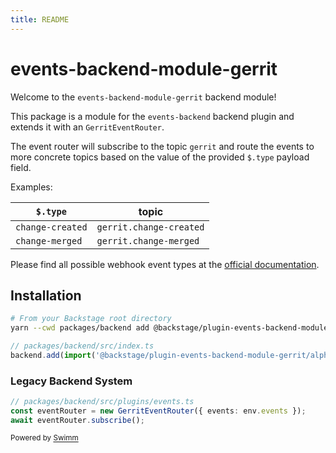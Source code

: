```yaml
---
title: README
---
```

# events-backend-module-gerrit

Welcome to the `events-backend-module-gerrit` backend module!

This package is a module for the `events-backend` backend plugin and extends it with an `GerritEventRouter`.

The event router will subscribe to the topic `gerrit` and route the events to more concrete topics based on the value of the provided `$.type` payload field.

Examples:

| `$.type`         | topic                   |
| ---------------- | ----------------------- |
| `change-created` | `gerrit.change-created` |
| `change-merged`  | `gerrit.change-merged`  |

Please find all possible webhook event types at the [official documentation](https://gerrit-review.googlesource.com/Documentation/cmd-stream-events.html#events).

## Installation

```bash
# From your Backstage root directory
yarn --cwd packages/backend add @backstage/plugin-events-backend-module-gerrit
```

```ts
// packages/backend/src/index.ts
backend.add(import('@backstage/plugin-events-backend-module-gerrit/alpha'));
```

### Legacy Backend System

```ts
// packages/backend/src/plugins/events.ts
const eventRouter = new GerritEventRouter({ events: env.events });
await eventRouter.subscribe();
```

<SwmMeta version="3.0.0"><sup>Powered by [Swimm](https://app.swimm.io/)</sup></SwmMeta>
